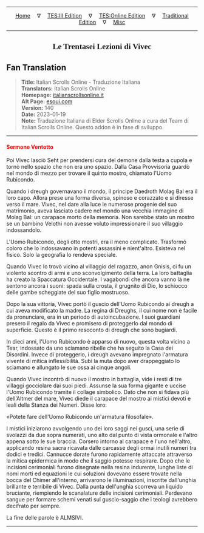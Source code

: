 
---

<!-- Jekyll Page Links -->

<center>
<a href="../../../../../index.html">Home</a>
&emsp;&nabla;&emsp;
<a href="../../../../index-tes3.html">TES:III Edition</a>
&emsp;&nabla;&emsp;
<a href="../../../../index-teso.html">TES:Online Edition</a>
&emsp;&nabla;&emsp;
<a href="../../../../index-traditional.html">Traditional Edition</a>
&emsp;&nabla;&emsp;
<a href="../../../../index-misc.html">Misc</a>
</center>

<!-- Markdown Body Below: -->

---

<center>
<h2><span style="font-family:Georgia">Le Trentasei Lezioni di Vivec</span></h2>
</center>

## Fan Translation

> __Title:__ Italian Scrolls Online - Traduzione Italiana\
> __Translators:__ Italian Scrolls Online\
> __Homepage:__ [italianscrollsonline.it][1]\
> __Alt Page:__ [esoui.com][2]\
> __Version:__ 140\
> __Date:__ 2023-01-19\
> __Note:__ Traduzione Italiana di Elder Scrolls Online a cura del Team di Italian Scrolls Online. Questo addon è in fase di sviluppo.

[1]: http://italianscrollsonline.it/
[2]: https://www.esoui.com/downloads/info2854-ItalianScrollsOnline-TraduzioneItaliana.html

---

#### <span style="color:red">Sermone Ventotto</span>

Poi Vivec lasciò Seht per prendersi cura del demone dalla testa a cupola e tornò nello spazio che non era uno spazio. Dalla Casa Provvisoria guardò nel mondo di mezzo per trovare il quinto mostro, chiamato l'Uomo Rubicondo.

Quando i dreugh governavano il mondo, il principe Daedroth Molag Bal era il loro capo. Allora prese una forma diversa, spinoso e corazzato e si diresse verso il mare. Vivec, nel dare alla luce le numerose progenie del suo matrimonio, aveva lasciato cadere nel mondo una vecchia immagine di Molag Bal: un carapace morto della memoria. Non sarebbe stato un mostro se un bambino Velothi non avesse voluto impressionare il suo villaggio indossandolo.

L'Uomo Rubicondo, degli otto mostri, era il meno complicato. Trasformò coloro che lo indossavano in potenti assassini e nient'altro. Esisteva nel fisico. Solo la geografia lo rendeva speciale.

Quando Vivec lo trovò vicino al villaggio del ragazzo, anon Gnisis, ci fu un violento scontro di armi e uno sconvolgimento della terra. La loro battaglia ha creato la Spaccatura Occidentale. I vagabondi che ancora vanno là ne sentono ancora i suoni: spada sulla crosta, il grugnito di Dio, lo schiocco delle gambe scheggiate del suo figlio mostruoso.

Dopo la sua vittoria, Vivec portò il guscio dell'Uomo Rubicondo ai dreugh a cui aveva modificato la madre. La regina di Dreughs, il cui nome non è facile da pronunciare, era in un periodo di autoincubazione. I suoi guardiani presero il regalo da Vivec e promisero di proteggerlo dal mondo di superficie. Questo è il primo resoconto di dreugh che sono bugiardi.

In dieci anni, l'Uomo Rubicondo è apparso di nuovo, questa volta vicino a Tear, indossato da uno sciamano ribelle che ha seguito la Casa dei Disordini. Invece di proteggerlo, i dreugh avevano impregnato l'armatura vivente di mitica inflessibilità. Subì la muta dopo aver drappeggiato lo sciamano e allungato le sue ossa ai cinque angoli.

Quando Vivec incontrò di nuovo il mostro in battaglia, vide i resti di tre villaggi gocciolare dai suoi piedi. Assunse la sua forma gigante e uccise l'Uomo Rubicondo tramite il collage simbolico. Dato che non si fidava più dell'Altmer del mare, Vivec diede il carapace del mostro ai mistici devoti e leali della Stanza dei Numeri. Disse loro:

«Potete fare dell'Uomo Rubicondo un'armatura filosofale».

I mistici iniziarono avvolgendo uno dei loro saggi nei gusci, una serie di svolazzi da due sopra numerati, uno alto dal punto di vista ormonale e l'altro appena sotto le sue braccia. Corsero intorno al carapace e l'uno nell'altro, applicando resina sacra ricavata dalle carcasse degli ormai inutili numeri tra dodici e tredici. Cannucce dorate furono rapidamente attaccate attraverso la mitica epidermica in modo che il saggio potesse respirare. Dopo che le incisioni cerimoniali furono disegnate nella resina indurente, lunghe liste di nomi morti ed equazioni le cui soluzioni dovevano essere trovate nella bocca del Chimer all'interno, arrivarono le illuminazioni, inscritte dall'unghia brillante e terribile di Vivec. Dalla punta dell'unghia scorreva un liquido bruciante, riempiendo le scanalature delle incisioni cerimoniali. Perdevano sangue per formare schemi venati sul guscio-saggio che i teologi avrebbero decifrato per sempre.

La fine delle parole è ALMSIVI.

---
